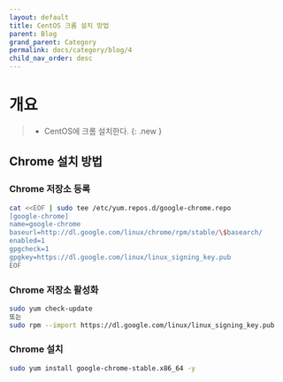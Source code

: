 ```yaml
---
layout: default
title: CentOS 크롬 설치 방법
parent: Blog
grand_parent: Category
permalink: docs/category/blog/4
child_nav_order: desc
---
```


# 개요

> - CentOS에 크롬 설치한다.
{: .new }

## Chrome 설치 방법

### Chrome 저장소 등록
```bash
cat <<EOF | sudo tee /etc/yum.repos.d/google-chrome.repo
[google-chrome]
name=google-chrome
baseurl=http://dl.google.com/linux/chrome/rpm/stable/\$basearch/
enabled=1
gpgcheck=1
gpgkey=https://dl.google.com/linux/linux_signing_key.pub
EOF
```

### Chrome 저장소 활성화
```bash
sudo yum check-update
또는
sudo rpm --import https://dl.google.com/linux/linux_signing_key.pub
```

### Chrome 설치
```bash
sudo yum install google-chrome-stable.x86_64 -y
```